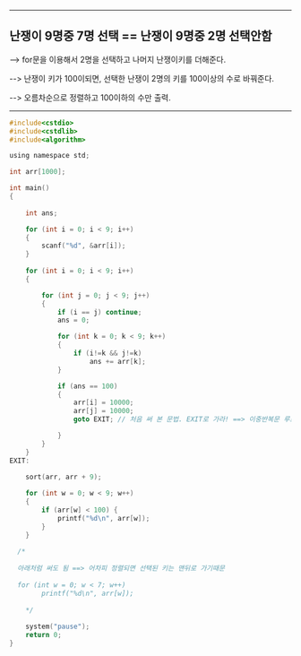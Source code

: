 -----------------------------------------------------------------------------------------------------
## 난쟁이 9명중 7명 선택 == 난쟁이 9명중 2명 선택안함

--> for문을 이용해서 2명을 선택하고 나머지 난쟁이키를 더해준다.

--> 난쟁이 키가 100이되면, 선택한 난쟁이 2명의 키를 100이상의 수로 바꿔준다.

--> 오름차순으로 정렬하고 100이하의 수만 출력.

-----------------------------------------------------------------------------------------------------
```c
#include<cstdio>
#include<cstdlib>
#include<algorithm>

using namespace std;

int arr[1000];

int main()
{
	
	int ans;

	for (int i = 0; i < 9; i++)
	{
		scanf("%d", &arr[i]);
	}
	
	for (int i = 0; i < 9; i++)
	{

		for (int j = 0; j < 9; j++)
		{
			if (i == j) continue;		
			ans = 0;

			for (int k = 0; k < 9; k++)
			{
				if (i!=k && j!=k)
					ans += arr[k];				
			}

			if (ans == 100)
			{
				arr[i] = 10000;
				arr[j] = 10000;
				goto EXIT; // 처음 써 본 문법. EXIT로 가라! ==> 이중반복문 루프 빠져나올때, break는 루프 한개만 빠져나오기 때문에 goto사용하면 편리

			}
		}	
	}
EXIT:
	
	sort(arr, arr + 9);

	for (int w = 0; w < 9; w++)
	{
		if (arr[w] < 100) {
			printf("%d\n", arr[w]);
		}
	}
	
  /*
  
  아래처럼 써도 됨 ==> 어차피 정렬되면 선택된 키는 맨뒤로 가기때문
  
  for (int w = 0; w < 7; w++)
		printf("%d\n", arr[w]);
    
	*/
  
	system("pause");
	return 0;
}
```
